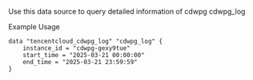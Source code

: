 Use this data source to query detailed information of cdwpg cdwpg_log

Example Usage

```hcl
data "tencentcloud_cdwpg_log" "cdwpg_log" {
	instance_id = "cdwpg-gexy9tue"
	start_time = "2025-03-21 00:00:00"
	end_time = "2025-03-21 23:59:59"
}
```
